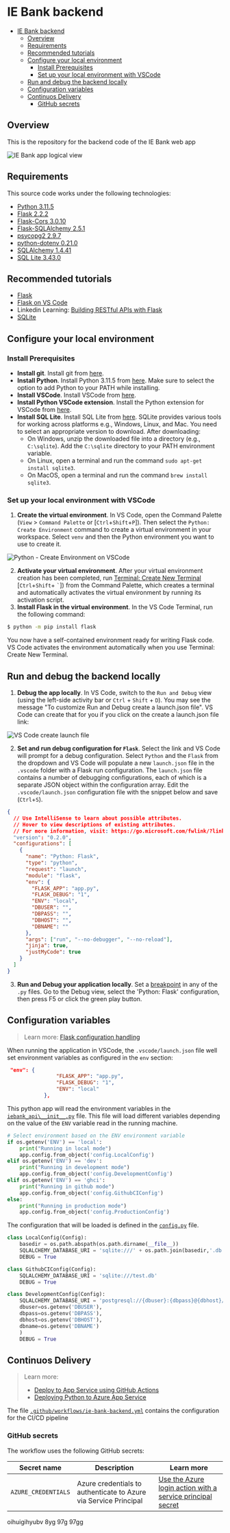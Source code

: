 # IE Bank backend

- [IE Bank backend](#ie-bank-backend)
  - [Overview](#overview)
  - [Requirements](#requirements)
  - [Recommended tutorials](#recommended-tutorials)
  - [Configure your local environment](#configure-your-local-environment)
    - [Install Prerequisites](#install-prerequisites)
    - [Set up your local environment with VSCode](#set-up-your-local-environment-with-vscode)
  - [Run and debug the backend locally](#run-and-debug-the-backend-locally)
  - [Configuration variables](#configuration-variables)
  - [Continuos Delivery](#continuos-delivery)
    - [GitHub secrets](#github-secrets)

## Overview

This is the repository for the backend code of the IE Bank web app

![IE Bank app logical view](images/ie-bank-app.png)

## Requirements

This source code works under the following technologies:

- [Python 3.11.5](https://www.python.org/downloads/release/python-3115/)
- [Flask 2.2.2](https://pypi.org/project/Flask/2.2.2/)
- [Flask-Cors 3.0.10](https://pypi.org/project/Flask-Cors/3.0.10/)
- [Flask-SQLAlchemy 2.5.1](https://pypi.org/project/Flask-SQLAlchemy/2.5.1/)
- [psycopg2 2.9.7](https://pypi.org/project/psycopg2/)
- [python-dotenv 0.21.0](https://pypi.org/project/python-dotenv/0.21.0/)
- [SQLAlchemy 1.4.41](https://pypi.org/project/SQLAlchemy/1.4.41/)
- [SQL Lite 3.43.0](https://www.sqlite.org/download.html)

## Recommended tutorials

- [Flask](https://flask.palletsprojects.com/en/2.3.x/tutorial/)
- [Flask on VS Code](https://code.visualstudio.com/docs/python/tutorial-flask)
- Linkedin Learning: [Building RESTful APIs with Flask](https://www.linkedin.com/learning/building-restful-apis-with-flask/)
- [SQLite](https://www.sqlitetutorial.net/)

## Configure your local environment

### Install Prerequisites

- **Install git**. Install git from [here](https://git-scm.com/downloads).
- **Install Python**. Install Python 3.11.5 from [here](https://www.python.org/downloads/release/python-3115/). Make sure to select the option to add Python to your PATH while installing.
- **Install VSCode**. Install VSCode from [here](https://code.visualstudio.com/download).
- **Install Python VSCode extension**. Install the Python extension for VSCode from [here](https://marketplace.visualstudio.com/items?itemName=ms-python.python).
- **Install SQL Lite**. Install SQL Lite from [here](https://www.sqlite.org/download.html). SQLite provides various tools for working across platforms e.g., Windows, Linux, and Mac. You need to select an appropriate version to download. After downloading:
  - On Windows, unzip the downloaded file into a directory (e.g., `C:\sqlite`). Add the `C:\sqlite` directory to your PATH environment variable.
  - On Linux, open a terminal and run the command `sudo apt-get install sqlite3`.
  - On MacOS, open a terminal and run the command `brew install sqlite3`.

### Set up your local environment with VSCode

1. **Create the virtual environment**. In VS Code, open the Command Palette (`View` > `Command Palette` or [`Ctrl`+`Shift`+`P`]). Then select the `Python: Create Environment` command to create a virtual environment in your workspace. Select `venv` and then the Python environment you want to use to create it.

![Python - Create Environment on VSCode](https://code.visualstudio.com/assets/docs/python/flask-tutorial/command-palette.png)

2. **Activate your virtual environment**. After your virtual environment creation has been completed, run [Terminal: Create New Terminal](https://code.visualstudio.com/docs/terminal/basics) \[`Ctrl`+`Shift`+ `` ` ``]) from the Command Palette, which creates a terminal and automatically activates the virtual environment by running its activation script.
3. **Install Flask in the virtual environment**. In the VS Code Terminal, run the following command:

```bash
$ python -m pip install flask
```

You now have a self-contained environment ready for writing Flask code. VS Code activates the environment automatically when you use Terminal: Create New Terminal.

## Run and debug the backend locally

1. **Debug the app locally**. In VS Code, switch to the `Run and Debug` view (using the left-side activity bar or `Ctrl` + `Shift` + `D`). You may see the message "To customize Run and Debug create a launch.json file". VS Code can create that for you if you click on the create a launch.json file link:

![VS Code create launch file](https://code.visualstudio.com/assets/docs/python/shared/debug-panel-initial-view.png)

2. **Set and run debug configuration for `Flask`**. Select the link and VS Code will prompt for a debug configuration. Select `Python` and the `Flask` from the dropdown and VS Code will populate a new `launch.json` file in the `.vscode` folder with a Flask run configuration. The `launch.json` file contains a number of debugging configurations, each of which is a separate JSON object within the configuration array. Edit the `.vscode/launch.json` configuration file with the snippet below and save (`Ctrl`+`S`).

```json
{
  // Use IntelliSense to learn about possible attributes.
  // Hover to view descriptions of existing attributes.
  // For more information, visit: https://go.microsoft.com/fwlink/?linkid=830387
  "version": "0.2.0",
  "configurations": [
    {
      "name": "Python: Flask",
      "type": "python",
      "request": "launch",
      "module": "flask",
      "env": {
        "FLASK_APP": "app.py",
        "FLASK_DEBUG": "1",
        "ENV": "local",
        "DBUSER": "",
        "DBPASS": "",
        "DBHOST": "",
        "DBNAME": ""
      },
      "args": ["run", "--no-debugger", "--no-reload"],
      "jinja": true,
      "justMyCode": true
    }
  ]
}
```

3. **Run and Debug your application locally**. Set a [breakpoint](https://code.visualstudio.com/docs/editor/debugging#_breakpoints) in any of the `.py` files. Go to the Debug view, select the 'Python: Flask' configuration, then press F5 or click the green play button.

## Configuration variables

> Learn more: [Flask configuration handling](https://flask.palletsprojects.com/en/2.3.x/config/)

When running the application in VSCode, the `.vscode/launch.json` file well set environment variables as configured in the `env` section:

```json
 "env": {
                "FLASK_APP": "app.py",
                "FLASK_DEBUG": "1",
                "ENV": "local"
            },
```

This python app will read the environment variables in the [`iebank_api\__init__.py`](iebank_api__init__.py) file. This file will load different variables depending on the value of the `ENV` variable read in the running machine.

```python
# Select environment based on the ENV environment variable
if os.getenv('ENV') == 'local':
    print("Running in local mode")
    app.config.from_object('config.LocalConfig')
elif os.getenv('ENV') == 'dev':
    print("Running in development mode")
    app.config.from_object('config.DevelopmentConfig')
elif os.getenv('ENV') == 'ghci':
    print("Running in github mode")
    app.config.from_object('config.GithubCIConfig')
else:
    print("Running in production mode")
    app.config.from_object('config.ProductionConfig')
```

The configuration that will be loaded is defined in the [`config.py`](config.py) file.

```python
class LocalConfig(Config):
    basedir = os.path.abspath(os.path.dirname(__file__))
    SQLALCHEMY_DATABASE_URI = 'sqlite:///' + os.path.join(basedir,'.db', 'local.db')
    DEBUG = True

class GithubCIConfig(Config):
    SQLALCHEMY_DATABASE_URI = 'sqlite:///test.db'
    DEBUG = True

class DevelopmentConfig(Config):
    SQLALCHEMY_DATABASE_URI = 'postgresql://{dbuser}:{dbpass}@{dbhost}/{dbname}'.format(
    dbuser=os.getenv('DBUSER'),
    dbpass=os.getenv('DBPASS'),
    dbhost=os.getenv('DBHOST'),
    dbname=os.getenv('DBNAME')
    )
    DEBUG = True
```

## Continuos Delivery

> Learn more:
>
> - [Deploy to App Service using GitHub Actions](https://learn.microsoft.com/en-us/azure/app-service/deploy-github-actions?tabs=userlevel#python-1)
> - [Deploying Python to Azure App Service](https://docs.github.com/en/actions/deployment/deploying-to-your-cloud-provider/deploying-to-azure/deploying-python-to-azure-app-service)

The file [`.github/workflows/ie-bank-backend.yml`](.github\workflows\ie-bank-backend.yml) contains the configuration for the CI/CD pipeline

### GitHub secrets

The workflow uses the following GitHub secrets:

| Secret name         | Description                                                      | Learn more                                                                                                                                                                                                                     |
| ------------------- | ---------------------------------------------------------------- | ------------------------------------------------------------------------------------------------------------------------------------------------------------------------------------------------------------------------------ |
| `AZURE_CREDENTIALS` | Azure credentials to authenticate to Azure via Service Principal | [Use the Azure login action with a service principal secret](https://learn.microsoft.com/en-us/azure/developer/github/connect-from-azure?tabs=azure-portal%2Clinux#use-the-azure-login-action-with-a-service-principal-secret) |

oihuigihyubv 8yg 97g 97gg
